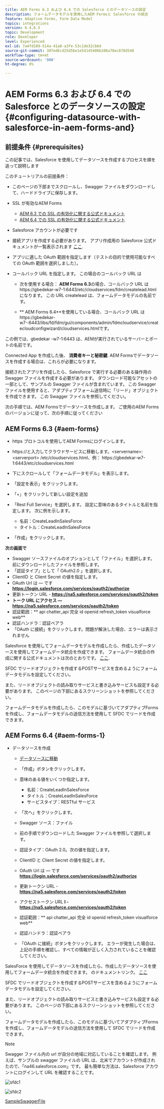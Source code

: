 ```yaml
---
title: AEM Forms 6.3 および 6.4 での Salesforce とのデータソースの設定
description: フォームデータモデルを使用したAEM Formsと Salesforce の統合
feature: Adaptive Forms, Form Data Model
topics: integrations
version: 6.4,6.5
topic: Development
role: Developer
level: Experienced
exl-id: 7a4fd109-514a-41a8-a3fe-53c1de32cb6d
source-git-commit: 307ed6cd25d5be1e54145406b206a78ec878d548
workflow-type: tm+mt
source-wordcount: '900'
ht-degree: 0%

---
```


# AEM Forms 6.3 および 6.4 での Salesforce とのデータソースの設定{#configuring-datasource-with-salesforce-in-aem-forms-and}

## 前提条件 {#prerequisites}

この記事では、Salesforce を使用してデータソースを作成するプロセスを順を追って説明します

このチュートリアルの前提条件：

* このページの下部までスクロールし、Swagger ファイルをダウンロードして、ハードドライブに保存します。
* SSL が有効なAEM Forms

   * [AEM 6.3 での SSL の有効化に関する公式ドキュメント](https://helpx.adobe.com/experience-manager/6-3/sites/administering/using/ssl-by-default.html)
   * [AEM 6.4 での SSL の有効化に関する公式ドキュメント](https://helpx.adobe.com/experience-manager/6-4/sites/administering/using/ssl-by-default.html)

* Salesforce アカウントが必要です
* 接続アプリを作成する必要があります。 アプリ作成用の Salesforce 公式ドキュメントが一覧表示されます [ここ](https://help.salesforce.com/articleView?id=connected_app_create.htm&amp;type=0).
* アプリに適した OAuth 範囲を指定します（テストの目的で使用可能なすべての OAuth 範囲を選択しました）。
* コールバック URL を指定します。 この場合のコールバック URL は

   * 次を使用する場合： **AEM Forms 6.3**&#x200B;の場合、コールバック URL はhttps://gbedekar-w7-1:6443/etc/cloudservices/fdm/createlead.htmlになります。 この URL createlead は、フォームデータモデルの名前です。

   * ** AEM Forms 6.4**を使用している場合、コールバック URL はhttps://gbedekar-w7-:6443/libs/fd/fdm/gui/components/admin/fdmcloudservice/createcloudconfigwizard/cloudservices.htmlです。

この例では、gbedekar -w7-1:6443 は、AEMが実行されているサーバーとポートの名前です。

Connected App を作成した後、 **消費者キーと秘密鍵**. AEM Formsでデータソースを作成する場合は、これらが必要になります。

接続されたアプリを作成したら、Salesforce で実行する必要のある操作用の Swagger ファイルを作成する必要があります。 ダウンロード可能なアセットの一部として、サンプルの Swagger ファイルが含まれています。 この Swagger ファイルを使用すると、アダプティブフォーム送信時に「リード」オブジェクトを作成できます。 この Swagger ファイルを参照してください。

次の手順では、AEM Formsでデータソースを作成します。 ご使用のAEM Formsのバージョンに従って、次の手順に従ってください

## AEM Forms 6.3 {#aem-forms}

* https プロトコルを使用してAEM Formsにログインします。
* https://と入力してクラウドサービスに移動します。&lt;servername>:&lt;serverport> /etc/cloudservices.html、例： https://gbedekar-w7-1:6443/etc/cloudservices.html
* 下にスクロールして「フォームデータモデル」を表示します。
* 「設定を表示」をクリックします。
* 「+」をクリックして新しい設定を追加
* 「Rest Full Service」を選択します。 設定に意味のあるタイトルと名前を指定します。 次に例を示します。

   * 名前：CreateLeadInSalesForce
   * タイトル：CreateLeadInSalesForce

* 「作成」をクリックします。

**次の画面で**

* Swagger ソースファイルのオプションとして「ファイル」を選択します。 前にダウンロードしたファイルを参照します。
* 「認証タイプ」として「 OAuth2.0 」を選択します。
* ClientID と Client Secret の値を指定します。
* OAuth Url は — です **https://login.salesforce.com/services/oauth2/authorize**
* 更新トークン URL - **https://na5.salesforce.com/services/oauth2/token**
* **トーク URL にアクセス — https://na5.salesforce.com/services/oauth2/token**
* 認証範囲：** api chatter_api 完全 id openid refresh_token visualforce web**
* 認証ハンドラ：認証ベアラ
* 「OAuth に接続」をクリックします。問題が解決した場合、エラーは表示されません

Salesforce を使用してフォームデータモデルを作成したら、作成したデータソースを使用してフォームデータ統合を作成できます。 フォームデータ統合の作成に関する公式ドキュメントは次のとおりです。 [ここ](https://helpx.adobe.com/aem-forms/6-3/data-integration.html).

SFDC でリードオブジェクトを作成するPOSTサービスを含めるようにフォームデータモデルを設定してください。

また、リードオブジェクトの読み取りサービスと書き込みサービスも設定する必要があります。 このページの下部にあるスクリーンショットを参照してください。

フォームデータモデルを作成したら、このモデルに基づいてアダプティブFormsを作成し、フォームデータモデルの送信方法を使用して SFDC でリードを作成できます。

## AEM Forms 6.4 {#aem-forms-1}

* データソースを作成

   * [データソースに移動](http://localhost:4502/libs/fd/fdm/gui/components/admin/fdmcloudservice/fdm.html/conf/global)

   * 「作成」ボタンをクリックします。
   * 意味のある値をいくつか指定します。

      * 名前：CreateLeadInSalesForce
      * タイトル：CreateLeadInSalesForce
      * サービスタイプ：RESTful サービス
   * 「次へ」をクリックします。
   * Swagger ソース：ファイル
   * 前の手順でダウンロードした Swagger ファイルを参照して選択します。
   * 認証タイプ：OAuth 2.0。次の値を指定します。
   * ClientID と Client Secret の値を指定します。
   * OAuth Url は — です **https://login.salesforce.com/services/oauth2/authorize**
   * 更新トークン URL - **https://na5.salesforce.com/services/oauth2/token**
   * アクセストークン URL **l - https://na5.salesforce.com/services/oauth2/token**
   * 認証範囲：** api chatter_api 完全 id openid refresh_token visualforce web**
   * 認証ハンドラ：認証ベアラ
   * 「OAuth に接続」ボタンをクリックします。 エラーが発生した場合は、上記の手順を確認し、すべての情報が正しく入力されていることを確認してください。


SalesForce を使用してデータソースを作成したら、作成したデータソースを使用してフォームデータ統合を作成できます。 のドキュメントリンク。 [ここ](https://helpx.adobe.com/experience-manager/6-4/forms/using/create-form-data-models.html)

SFDC でリードオブジェクトを作成するPOSTサービスを含めるようにフォームデータモデルを設定してください。

また、リードオブジェクトの読み取りサービスと書き込みサービスも設定する必要があります。 このページの下部にあるスクリーンショットを参照してください。

フォームデータモデルを作成したら、このモデルに基づいてアダプティブFormsを作成し、フォームデータモデルの送信方法を使用して SFDC でリードを作成できます。

>[!NOTE]
>
>Swagger ファイル内の url が自分の地域に対応していることを確認します。 例えば、サンプルの swagger ファイルの URL は、北米でアカウントが作成されたので、「na46.salesforce.com」です。 最も簡単な方法は、Salesforce アカウントにログインして URL を確認することです。

![sfdc1](assets/sfdc1.gif)

![sfdc2](assets/sfdc2.png)

[SampleSwaggerFile](assets/swagger-sales-force-lead.json)
